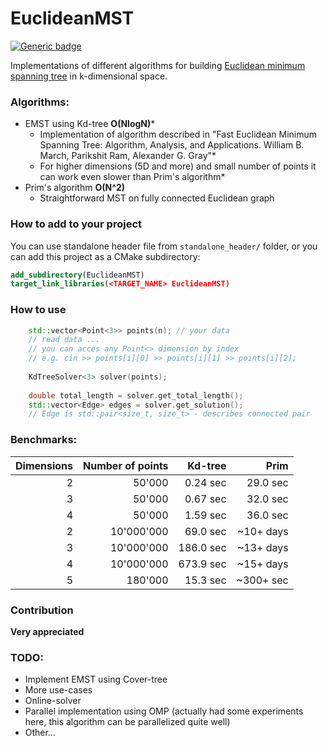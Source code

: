 # EuclideanMST

[![Generic badge](https://img.shields.io/badge/C++-Brightgreen.svg)](https://github.com/AndrewB330/)
<!--![XLOCC](https://europe-west6-xlocc-badge.cloudfunctions.net/XLOCC/AndrewB330/EuclideanMST?caption=Lines&color=blue&ifiles=standalone_header&kill_cache=1)-->

Implementations of different algorithms for building [Euclidean minimum spanning tree](https://en.wikipedia.org/wiki/Euclidean_minimum_spanning_tree) in k-dimensional space.
### Algorithms:
  - EMST using Kd-tree __O(NlogN)__*
  	- Implementation of algorithm described in "Fast Euclidean Minimum Spanning Tree: Algorithm, Analysis, 	and Applications. William B. March, Parikshit Ram, Alexander G. Gray"*
    - For higher dimensions (5D and more) and small number of points it can work even slower than Prim's algorithm*
  - Prim's algorithm __O(N^2)__
    - Straightforward MST on fully connected Euclidean graph

### How to add to your project
You can use standalone header file from `standalone_header/` folder, or you can
add this project as a CMake subdirectory:
```cmake
add_subdirectory(EuclideanMST)
target_link_libraries(<TARGET_NAME> EuclideanMST)
```

### How to use

```cpp
    std::vector<Point<3>> points(n); // your data
    // read data ...
    // you can acces any Point<> dimension by index
    // e.g. cin >> points[i][0] >> points[i][1] >> points[i][2]; 
    
    KdTreeSolver<3> solver(points);
    
    double total_length = solver.get_total_length();
    std::vector<Edge> edges = solver.get_solution(); 
    // Edge is std::pair<size_t, size_t> - describes connected pair
```

### Benchmarks:

| Dimensions | Number of points | Kd-tree | Prim |
| -----: |-----------:| -----------:| -------------:|
| 2      | 50'000 	  | 0.24 sec 	| 29.0 sec 		|
| 3      | 50'000 	  | 0.67 sec 	| 32.0 sec 		|
| 4      | 50'000 	  | 1.59 sec 	| 36.0 sec 		|
| 2      | 10'000'000 | 69.0 sec 	| ~10+ days 	|
| 3      | 10'000'000 | 186.0 sec   | ~13+ days 	|
| 4      | 10'000'000 | 673.9 sec   | ~15+ days 	|
| 5      | 180'000 	  | 15.3 sec 	| ~300+ sec     |

### Contribution
__Very appreciated__

### TODO:
- Implement EMST using Cover-tree
- More use-cases
- Online-solver
- Parallel implementation using OMP (actually had some experiments here, this algorithm can be parallelized quite well)
- Other...
